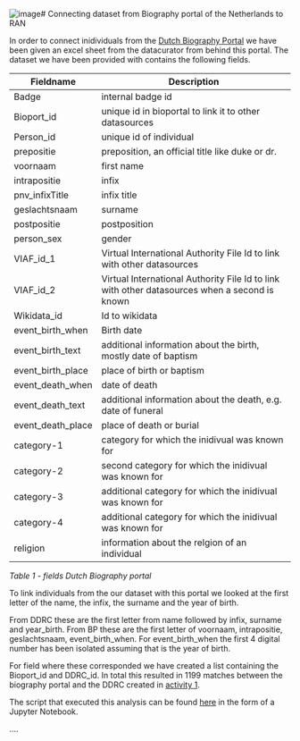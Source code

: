 ![image](https://github.com/Morrizzzzz/DigiDuRe/assets/3584547/bdaf29e6-fef6-4f31-955b-1af007746823)# Connecting dataset from Biography portal of the Netherlands to RAN

In order to connect inidividuals from the [Dutch Biography Portal](http://www.biografischportaal.nl/en/) we have been given an excel sheet from the datacurator from behind this portal. The dataset we have been provided with contains the following fields.

|Fieldname | Description|
|----|---|
|Badge| internal badge id|
|Bioport_id| unique id in bioportal to link it to other datasources |
|Person_id|unique id of individual|
|prepositie| preposition, an official title like duke or dr.|
|voornaam| first name|
|intrapositie| infix |
|pnv_infixTitle| infix title |
|geslachtsnaam| surname |
|postpositie| postposition |
|person_sex| gender |
|VIAF_id_1| Virtual International Authority File Id to link with other datasources |
|VIAF_id_2| Virtual International Authority File Id to link with other datasources when a second is known |
|Wikidata_id| Id to wikidata |
|event_birth_when| Birth date |
|event_birth_text| additional information about the birth, mostly date of baptism | 
|event_birth_place| place of birth or baptism |
|event_death_when| date of death |
|event_death_text| additional information about the death, e.g. date of funeral |
|event_death_place| place of death or burial | 
|category-1| category for which the inidivual was known for |
|category-2| second category for which the inidivual was known for |
|category-3| additional category for which the inidivual was known for |
|category-4| additional category for which the inidivual was known for |
|religion| information about the relgion of an individual |

*Table 1 - fields Dutch Biography portal*

To link individuals from the our dataset with this portal we looked at the first letter of the name, the infix, the surname and the year of birth.

From DDRC these are the first letter from name followed by infix, surname and year_birth. From BP these are the first letter of voornaam, intrapositie, geslachtsnaam, event_birth_when. For event_birth_when the first 4 digital number has been isolated assuming that is the year of birth.

For field where these corresponded we have created a list containing the Bioport_id and DDRC_id. In total this resulted in 1199 matches between the biography portal and the DDRC created in [activity 1](../act1). 

The script that executed this analysis can be found [here](../act1/biography_portal_data.ipynb) in the form of a Jupyter Notebook.






....
